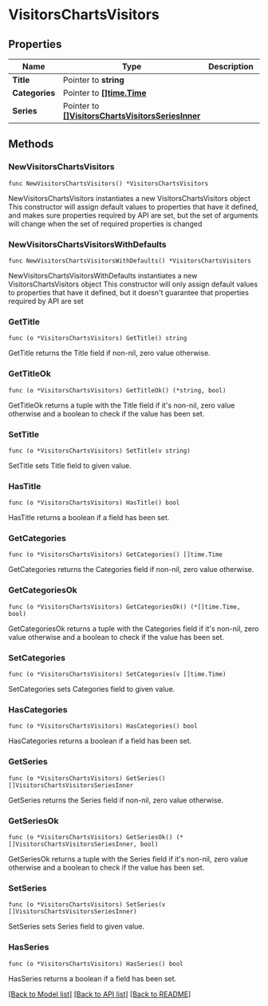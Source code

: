 # VisitorsChartsVisitors

## Properties

Name | Type | Description | Notes
------------ | ------------- | ------------- | -------------
**Title** | Pointer to **string** |  | [optional] 
**Categories** | Pointer to [**[]time.Time**](time.Time.md) |  | [optional] 
**Series** | Pointer to [**[]VisitorsChartsVisitorsSeriesInner**](VisitorsChartsVisitorsSeriesInner.md) |  | [optional] 

## Methods

### NewVisitorsChartsVisitors

`func NewVisitorsChartsVisitors() *VisitorsChartsVisitors`

NewVisitorsChartsVisitors instantiates a new VisitorsChartsVisitors object
This constructor will assign default values to properties that have it defined,
and makes sure properties required by API are set, but the set of arguments
will change when the set of required properties is changed

### NewVisitorsChartsVisitorsWithDefaults

`func NewVisitorsChartsVisitorsWithDefaults() *VisitorsChartsVisitors`

NewVisitorsChartsVisitorsWithDefaults instantiates a new VisitorsChartsVisitors object
This constructor will only assign default values to properties that have it defined,
but it doesn't guarantee that properties required by API are set

### GetTitle

`func (o *VisitorsChartsVisitors) GetTitle() string`

GetTitle returns the Title field if non-nil, zero value otherwise.

### GetTitleOk

`func (o *VisitorsChartsVisitors) GetTitleOk() (*string, bool)`

GetTitleOk returns a tuple with the Title field if it's non-nil, zero value otherwise
and a boolean to check if the value has been set.

### SetTitle

`func (o *VisitorsChartsVisitors) SetTitle(v string)`

SetTitle sets Title field to given value.

### HasTitle

`func (o *VisitorsChartsVisitors) HasTitle() bool`

HasTitle returns a boolean if a field has been set.

### GetCategories

`func (o *VisitorsChartsVisitors) GetCategories() []time.Time`

GetCategories returns the Categories field if non-nil, zero value otherwise.

### GetCategoriesOk

`func (o *VisitorsChartsVisitors) GetCategoriesOk() (*[]time.Time, bool)`

GetCategoriesOk returns a tuple with the Categories field if it's non-nil, zero value otherwise
and a boolean to check if the value has been set.

### SetCategories

`func (o *VisitorsChartsVisitors) SetCategories(v []time.Time)`

SetCategories sets Categories field to given value.

### HasCategories

`func (o *VisitorsChartsVisitors) HasCategories() bool`

HasCategories returns a boolean if a field has been set.

### GetSeries

`func (o *VisitorsChartsVisitors) GetSeries() []VisitorsChartsVisitorsSeriesInner`

GetSeries returns the Series field if non-nil, zero value otherwise.

### GetSeriesOk

`func (o *VisitorsChartsVisitors) GetSeriesOk() (*[]VisitorsChartsVisitorsSeriesInner, bool)`

GetSeriesOk returns a tuple with the Series field if it's non-nil, zero value otherwise
and a boolean to check if the value has been set.

### SetSeries

`func (o *VisitorsChartsVisitors) SetSeries(v []VisitorsChartsVisitorsSeriesInner)`

SetSeries sets Series field to given value.

### HasSeries

`func (o *VisitorsChartsVisitors) HasSeries() bool`

HasSeries returns a boolean if a field has been set.


[[Back to Model list]](../README.md#documentation-for-models) [[Back to API list]](../README.md#documentation-for-api-endpoints) [[Back to README]](../README.md)


